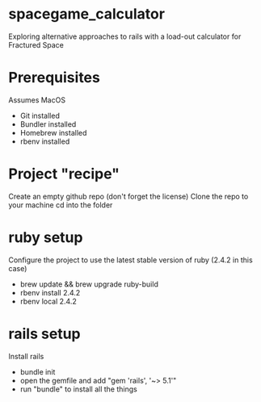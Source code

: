 # spacegame_calculator
Exploring alternative approaches to rails with a load-out calculator for Fractured Space

# Prerequisites
Assumes MacOS
 - Git installed
 - Bundler installed
 - Homebrew installed
 - rbenv installed

# Project "recipe"
Create an empty github repo (don't forget the license)
Clone the repo to your machine
cd into the folder

# ruby setup
Configure the project to use the latest stable version of ruby (2.4.2 in this case)
 - brew update && brew upgrade ruby-build
 - rbenv install 2.4.2
 - rbenv local 2.4.2

# rails setup
Install rails
 - bundle init
 - open the gemfile and add "gem 'rails', '~> 5.1'"
 - run "bundle" to install all the things
